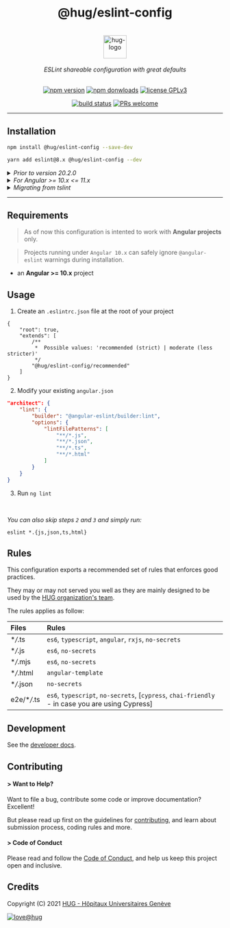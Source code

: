 <h1 align="center">
    @hug/eslint-config
</h1>

<p align="center">
    <br/>
    <a href="https://www.hug.ch">
        <img src="https://cdn.hug.ch/svgs/hug/hug-logo-horizontal.svg" alt="hug-logo" height="54px" />
    </a>
    <br/><br/>
    <i>ESLint shareable configuration with great defaults</i>
    <br/><br/>
</p>

<p align="center">
    <a href="https://www.npmjs.com/package/@hug/eslint-config">
        <img src="https://img.shields.io/npm/v/@hug/eslint-config.svg?color=blue&logo=npm" alt="npm version" /></a>
    <a href="https://npmcharts.com/compare/@hug/eslint-config?minimal=true">
        <img src="https://img.shields.io/npm/dw/@hug/eslint-config.svg?color=blue&logo=npm" alt="npm donwloads" /></a>
    <a href="https://github.com/dsi-hug/eslint-config/blob/main/LICENSE">
        <img src="https://img.shields.io/badge/license-GPLv3-ff69b4.svg" alt="license GPLv3" /></a>
</p>

<p align="center">
    <a href="https://github.com/dsi-hug/eslint-config/actions/workflows/ci_tests.yml">
        <img src="https://github.com/dsi-hug/eslint-config/actions/workflows/ci_tests.yml/badge.svg" alt="build status" /></a>
    <a href="https://github.com/dsi-hug/eslint-config/blob/main/CONTRIBUTING.md#-submitting-a-pull-request-pr">
        <img src="https://img.shields.io/badge/PRs-welcome-brightgreen.svg" alt="PRs welcome" /></a>
</p>

<hr/>

## Installation

```sh
npm install @hug/eslint-config --save-dev
```

```sh
yarn add eslint@8.x @hug/eslint-config --dev
```

<details>
    <summary><i>Prior to version 20.2.0</i></summary>

> <br/>
>
> Create a `tsconfig.eslint.json` file at the root of your project
>
> ```jsonc
> {
>     "extends": "./tsconfig.json",
>     "compilerOptions": {
>         "types": [
>             "node",
>             "jasmine"
>             //
>             // In case you are using WebdriverIO
>             //   "@wdio/globals/types"
>             //
>             // In case you are using Cypress
>             //   "cypress"
>             //
>             // Any other types that are required by your tests
>             //   ...
>         ]
>     },
>     "include": ["src/**/*.ts", "e2e/**/*.ts"]
> }
> ```

</details>
<details>
    <summary><i>For Angular >= 10.x <= 11.x</i></summary>

> <br/>
>
> ```sh
> npm install @hug/eslint-config@2.x --save-dev
> ```
>
> ```sh
> yarn add eslint@7.x @hug/eslint-config@2.x --dev
> ```

</details>
<details>
    <summary><i>Migrating from tslint</i></summary>

> <br/>
>
> 1. Remove `tslint` and `codelyzer` from your dependencies
> 2. Remove any `tslint.json` configuration files
> 3. Add `eslint` as a dev dependency
> 4. Have a look at our [Angular project example][ng-example] and modify all your `tsconfig` files accordingly

</details>

<hr/>

## Requirements

> As of now this configuration is intented to work with **Angular projects** only.

> Projects running under `Angular 10.x` can safely ignore `@angular-eslint` warnings during installation.

-   an **Angular >= 10.x** project

## Usage

1. Create an `.eslintrc.json` file at the root of your project

```jsonc
{
    "root": true,
    "extends": [
        /**
         *  Possible values: 'recommended (strict) | moderate (less stricter)'
         */
        "@hug/eslint-config/recommended"
    ]
}
```

2. Modify your existing `angular.json`

```json
"architect": {
    "lint": {
        "builder": "@angular-eslint/builder:lint",
        "options": {
            "lintFilePatterns": [
                "**/*.js",
                "**/*.json",
                "**/*.ts",
                "**/*.html"
            ]
        }
    }
}
```

3. Run `ng lint`

<br/>

_You can also skip steps `2` and `3` and simply run:_

```
eslint *.{js,json,ts,html}
```

## Rules

This configuration exports a recommended set of rules that enforces good practices.

They may or may not served you well as they are mainly designed to be used by the [HUG organization's team][dsi-hug].

The rules applies as follow:

| Files        | Rules                                                                                           |
| :----------- | :---------------------------------------------------------------------------------------------- |
| \*_/_.ts     | `es6`, `typescript`, `angular`, `rxjs`, `no-secrets`                                            |
| \*_/_.js     | `es6`, `no-secrets`                                                                             |
| \*_/_.mjs    | `es6`, `no-secrets`                                                                             |
| \*_/_.html   | `angular-template`                                                                              |
| \*_/_.json   | `no-secrets`                                                                                    |
| e2e/\*_/_.ts | `es6`, `typescript`, `no-secrets`, [`cypress`, `chai-friendly` - in case you are using Cypress] |

## Development

See the [developer docs][developer].

## Contributing

#### > Want to Help?

Want to file a bug, contribute some code or improve documentation? Excellent!

But please read up first on the guidelines for [contributing][contributing], and learn about submission process, coding rules and more.

#### > Code of Conduct

Please read and follow the [Code of Conduct][codeofconduct], and help us keep this project open and inclusive.

## Credits

Copyright (C) 2021 [HUG - Hôpitaux Universitaires Genève][dsi-hug]

[![love@hug](https://img.shields.io/badge/@hug-%E2%9D%A4%EF%B8%8Flove-magenta)][dsi-hug]

[angular-eslint]: https://github.com/angular-eslint/angular-eslint
[ng-example]: https://github.com/dsi-hug/eslint-config/blob/main/examples/angular
[cypress]: https://www.cypress.io/
[developer]: https://github.com/dsi-hug/eslint-config/blob/main/DEVELOPER.md
[contributing]: https://github.com/dsi-hug/eslint-config/blob/main/CONTRIBUTING.md
[codeofconduct]: https://github.com/dsi-hug/eslint-config/blob/main/CODE_OF_CONDUCT.md
[dsi-hug]: https://github.com/dsi-hug

